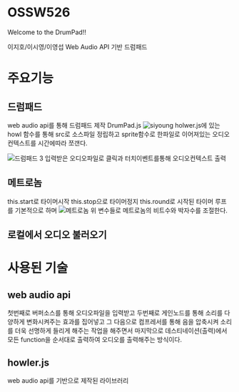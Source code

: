 # OSSW526

Welcome to the DrumPad!!

이지호/이시영/이영섭 Web Audio API 기반 드럼패드 

# 주요기능
## 드럼패드 
web audio api를 통해 드럼패드 제작
DrumPad.js
![siyoung](https://user-images.githubusercontent.com/102271673/170287712-efbc6d95-fba4-4e97-9b0a-74b0548feece.PNG)
holwer.js에 있는 howl 함수를 통해 src로 소스파일 정립하고 sprite함수로 한파일로 이어져있는 오디오컨텍스트를 시간에따라 쪼갠다.

![드럼패드 3](https://user-images.githubusercontent.com/102271673/170289838-1c86f361-2544-45f3-9788-41710b019e34.PNG)
입력받은 오디오파일로 클릭과 터치이벤트를통해 오디오컨텍스트 출력

## 메트로놈
this.start로 타이머시작
this.stop으로 타이머정지
this.round로 시작된 타이머 루프를 기본적으로 하며
![메트로놈](https://user-images.githubusercontent.com/102271673/170296886-6fb05ee7-7d38-41a0-9b07-cc9167162ee0.PNG)
위 변수들로 메트로놈의 비트수와 박자수를 조절한다.
## 로컬에서 오디오 불러오기


# 사용된 기술
## web audio api
첫번째로 버퍼소스를 통해 오디오파일을 입력받고 
두번째로 게인노드를 통해 소리를 다양하게 변화시켜주는 효과를 집어넣고 
그 다음으로 컴프레서를 통해 음을 압축시켜 소리를 더욱 선명하게 들리게 해주는 작업을 해주면서
마지막으로 데스티네이션(출력)에서 모든 function을 순서대로 출력하여 오디오를 출력해주는 방식이다.

## howler.js
 web audio api를 기반으로 제작된 라이브러리

